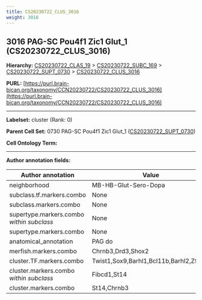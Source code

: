 ```yaml
---
title: CS20230722_CLUS_3016
weight: 3016
---
```

## 3016 PAG-SC Pou4f1 Zic1 Glut_1 (CS20230722_CLUS_3016)
<b>Hierarchy: </b>
[CS20230722_CLAS_19](../CS20230722_CLAS_19) >
[CS20230722_SUBC_169](../CS20230722_SUBC_169) >
[CS20230722_SUPT_0730](../CS20230722_SUPT_0730) >
[CS20230722_CLUS_3016](../CS20230722_CLUS_3016)

**PURL:** [https://purl.brain-bican.org/taxonomy/CCN20230722/CS20230722_CLUS_3016](https://purl.brain-bican.org/taxonomy/CCN20230722/CS20230722_CLUS_3016)

---


**Labelset:** cluster (Rank: 0)

**Parent Cell Set:** 0730 PAG-SC Pou4f1 Zic1 Glut_1 ([CS20230722_SUPT_0730](../CS20230722_SUPT_0730))



**Cell Ontology Term:** 

[MARKER GENES.]: #


---

[TRANSFERRED ANNOTATIONS.]: #


[AUTHOR ANNOTATION FIELDS.]: #


**Author annotation fields:**

| Author annotation | Value |
|-------------------|-------|
|neighborhood|MB-HB-Glut-Sero-Dopa|
|subclass.tf.markers.combo|None|
|subclass.markers.combo|None|
|supertype.markers.combo _within subclass_|None|
|supertype.markers.combo|None|
|anatomical_annotation|PAG do|
|merfish.markers.combo|Chrnb3,Drd3,Shox2|
|cluster.TF.markers.combo|Twist1,Sox9,Barhl1,Bcl11b,Barhl2,Zfpm2|
|cluster.markers.combo _within subclass_|Fibcd1,St14|
|cluster.markers.combo|St14,Chrnb3|
